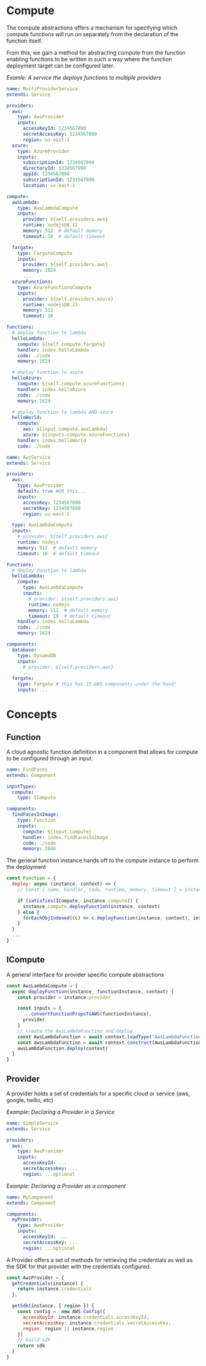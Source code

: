 # Compute

The compute abstractions offers a mechanism for specifying which compute functions will run on separately from the declaration of the function itself.

From this, we gain a method for abstracting compute from the function enabling functions to be written in such a way where the function deployment target can be configured later.

*Examle: A service the deploys functions to multiple providers*
```yaml
name: MultiProviderService
extends: Service

providers:
  aws:
    type: AwsProvider
    inputs:
      accessKeyId: 1234567890
      secretAccessKey: 1234567890
      region: us-east-1
  azure:
    type: AzureProvider
    inputs:
      subscriptionId: 1234567890
      directoryId: 1234567890
      appId: 1234567890
      subscriptionId: 1234567890
      location: us-east-1

compute:
  awsLambda:
    type: AwsLambdaCompute
    inputs:
      provider: ${self.providers.aws}
      runtime: nodejs@8.11
      memory: 512  # default memory
      timeout: 10  # default timeout

  fargate:
    type: FargateCompute
    inputs:
      provider: ${self.providers.aws}
      memory: 1024
      ...
  azureFunctions:
    type: AzureFunctionsCompute
    inputs:
      provider: ${self.providers.azure}
      runtime: nodejs@8.11
      memory: 512
      timeout: 10

functions:
  # deploy function to lambda
  helloLambda:
    compute: ${self.compute.fargate}
    handler: index.helloLambda
    code: ./code
    memory: 1024

  # deploy function to azure
  helloAzure:
    compute: ${self.compute.azureFunctions}
    handler: index.helloAzure
    code: ./code
    memory: 1024

  # deploy function to lambda AND azure    
  helloWorld:
    compute:
      aws: ${input.compute.awsLambda}
      azure: ${inputs.compute.azureFunctions}
    handler: index.helloWorld
    code: ./code
```


```yaml
name: AwsService
extends: Service

providers:
  aws:
    type: AwsProvider
    default: true #OR this...
    inputs:
      accessKey: 1234567890
      secretKey: 1234567890
      region: us-east-1

  type: AwsLambdaCompute
  inputs:
    # provider: ${self.providers.aws}
    runtime: nodejs
    memory: 512  # default memory
    timeout: 10  # default timeout

functions:
  # deploy function to lambda
  helloLambda:
    compute:   
      type: AwsLambdaCompute
      inputs:
        # provider: ${self.providers.aws}
        runtime: nodejs
        memory: 512  # default memory
        timeout: 10  # default timeout
    handler: index.helloLambda
    code: ./code
    memory: 1024

components:
  database:
    type: DynamoDB
    inputs:
      # provider: ${self.providers.aws}
      ...
  fargate:
    type: Fargate # this has 15 AWS components under the hood!
    inputs: ...
```



# Concepts

## Function

A cloud agnostic function definition in a component that allows for compute to be configured through an input.

```yaml
name: FindFaces
extends: Component

inputTypes:
  compute:
    type: ICompute

components:
  findFacesInImage:
    type: Function
    inputs:
      compute: ${input.compute}
      handler: index.findFacesInImage
      code: ./code
      memory: 2048
```

The general function instance hands off to the compute instance to perform the deployment

```js
const Function = {
  deploy: async (instance, context) => {
    // const { name, handler, code, runtime, memory, timeout } = instance

    if (satisfies(ICompute, instance.compute)) {
      instance.compute.deployFunction(instance, context)
    } else {
      forEachObjIndexed((c) => c.deployFunction(instance, context), instance.compute)
    }
  }
  ...
}
```


## ICompute

A general interface for provider specific compute abstractions

```js
const AwsLambdaCompute = {
  async deployFunction(instance, functionInstance, context) {
    const provider = instance.provider

    const inputs = {
      ...convertFunctionPropsToAWS(functionInstance),
      provider
    }
    // create the AwsLambdaFunction and deploy
    const AwsLambdaFunction = await context.loadType('AwsLambdaFunction')
    const awsLambdaFunction = await context.construct(AwsLambdaFunction, inputs)
    awsLambdaFunction.deploy(context)
  }
}
```


## Provider

A provider holds a set of credentials for a specific cloud or service (aws, google, twilio, etc)

*Example: Declaring a Provider in a Service*
```yaml
name: SimpleService
extends: Service

providers:
  aws:
    type: AwsProvider
    inputs:
      accessKeyId: ...
      secretAccessKey: ...
      region: ...optional
```

*Example: Declaring a Provider as a component*
```yaml
name: MyComponent
extends: Component

components:
  myProvider:
    type: AwsProvider
    inputs:
      accessKeyId: ...
      secretAccessKey: ...
      region: ...optional
```

A Provider offers a set of methods for retrieving the credentials as well as the SDK for that provider with the credentials configured.

```js
const AwsProvider = {
  getCredentials(instance) {
    return instance.credentials
  },

  getSdk(instance, { region }) {
    const config =  new AWS.Config({
      accessKeyId: instance.credentials.accessKeyId,
      secretAccessKey: instance.credentials.secretAccessKey,
      region: region || instance.region
    })
    // build sdk
    return sdk
  }
}
````

